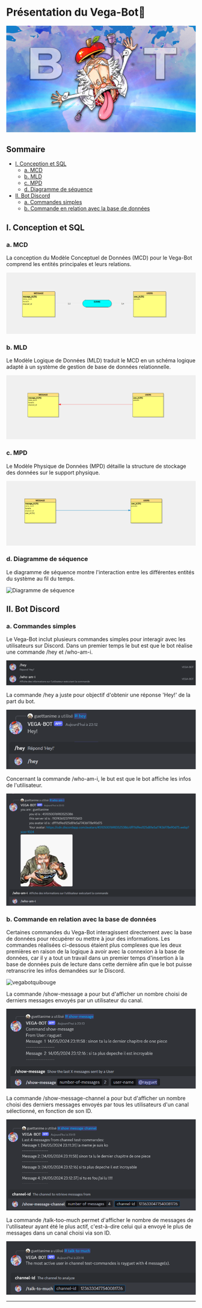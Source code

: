# Présentation du Vega-Bot🤖

![vegabot](images/vegabot.jpg)

## Sommaire
- [I. Conception et SQL](#i-conception-et-sql)
  - [a. MCD](#a-mcd)
  - [b. MLD](#b-mld)
  - [c. MPD](#c-mpd)
  - [d. Diagramme de séquence](#d-diagramme-de-séquence)
- [II. Bot Discord](#ii-bot-discord)
  - [a. Commandes simples](#a-commandes-simples)
  - [b. Commande en relation avec la base de données](#b-commande-en-relation-avec-la-base-de-données)

## I. Conception et SQL

### a. MCD
La conception du Modèle Conceptuel de Données (MCD) pour le Vega-Bot comprend les entités principales et leurs relations.

![MCD](images/mcd.png)

### b. MLD
Le Modèle Logique de Données (MLD) traduit le MCD en un schéma logique adapté à un système de gestion de base de données relationnelle.

![MLD](images/mld.png)

### c. MPD
Le Modèle Physique de Données (MPD) détaille la structure de stockage des données sur le support physique.

![MPD](images/mpd.png)

### d. Diagramme de séquence
Le diagramme de séquence montre l'interaction entre les différentes entités du système au fil du temps.

![Diagramme de séquence](images/diagramme_sequence.png)

## II. Bot Discord

### a. Commandes simples
Le Vega-Bot inclut plusieurs commandes simples pour interagir avec les utilisateurs sur Discord.
Dans un premier temps le but est que le bot réalise une commande /hey et /who-am-i.

![hey+who](images/hey_commande.png)

La commande /hey a juste pour objectif d'obtenir une réponse 'Hey!' de la part du bot.

![hey](images/heyslash.png)

Concernant la commande /who-am-i, le but est que le bot affiche les infos de l'utilisateur.

![who](images/whoslash.png)

### b. Commande en relation avec la base de données
Certaines commandes du Vega-Bot interagissent directement avec la base de données pour récupérer ou mettre à jour des informations.
Les commandes réalisées ci-dessous étaient plus complexes que les deux premières en raison de la logique à avoir avec la connexion à la base de données, car il y a tout un travail dans un premier temps d'insertion à la base de données puis de lecture dans cette dernière afin que le bot puisse retranscrire les infos demandées sur le Discord.

![vegabotquibouge](vegabotvideo.gif)

La commande /show-message a pour but d'afficher un nombre choisi de derniers messages envoyés par un utilisateur du canal.

![showslash](images/showslash.png)

La commande /show-message-channel a pour but d'afficher un nombre choisi des derniers messages envoyés par tous les utilisateurs d'un canal sélectionné, en fonction de son ID.

![channelslash](images/channelslash.png)

La commande /talk-too-much permet d'afficher le nombre de messages de l'utilisateur ayant été le plus actif, c'est-à-dire celui qui a envoyé le plus de messages dans un canal choisi via son ID.

![talk](images/talkslash.png)

---


